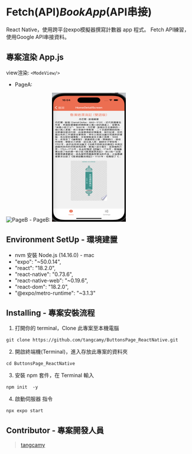 # Fetch(API)_BookApp_(API串接)
React Native，使用跨平台expo模擬器撰寫計數器 app 程式。
Fetch API練習，使用Google API串接資料。

## 專案渲染 App.js
view渲染: `<ModeView/>`

- PageA:
<img src="https://github.com/tangcamy/fetchAPI_GoogleAPI-ReactNative/blob/main/src/demo/Book_HomeScreen.png" alt="PageB" width="200" height="350" />
- PageB:
<img src="https://github.com/tangcamy/fetchAPI_GoogleAPI-ReactNative/blob/main/src/demo/Book_HomeScreenDetail.png" alt="PageB" width="200" height="350" />

## Environment SetUp - 環境建置
  - nvm 安裝 Node.js (14.16.0) - mac 
  - "expo": "~50.0.14",
  - "react": "18.2.0",
  - "react-native": "0.73.6",
  - "react-native-web": "~0.19.6",
  - "react-dom": "18.2.0",
  - "@expo/metro-runtime": "~3.1.3"

## Installing - 專案安裝流程

1. 打開你的 terminal，Clone 此專案至本機電腦

```
git clone https://github.com/tangcamy/ButtonsPage_ReactNative.git
```

2. 開啟終端機(Terminal)，進入存放此專案的資料夾

```
cd ButtonsPage_ReactNative
```

3. 安裝 npm 套件，在 Terminal 輸入 

```
npm init  -y 
```

4. 啟動伺服器 指令
```
npx expo start
```



## Contributor - 專案開發人員
> [tangcamy](https://github.com/tangcamy)
